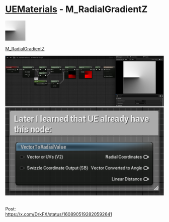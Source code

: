 # <a href="..">UEMaterials</a> - M_RadialGradientZ
<img src="M_RadialGradientZ_00.jpeg" width="64px" /><br/>

<a href="../M_RadialGradientZ.uasset">M_RadialGradientZ</a><br/>

<img src="M_RadialGradientZ_01.jpeg" width="640px" /><br/>
<img src="M_RadialGradientZ_02.png" width="640px" /><br/>

<br/>
Post:<br/>
<a href="https://x.com/DrkFX/status/1608905192820592641">https://x.com/DrkFX/status/1608905192820592641</a><br/>